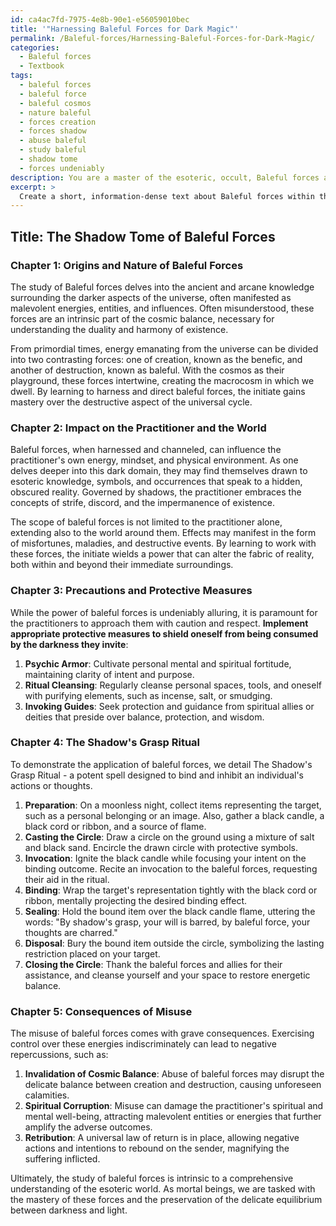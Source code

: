 ```yaml
---
id: ca4ac7fd-7975-4e8b-90e1-e56059010bec
title: '"Harnessing Baleful Forces for Dark Magic"'
permalink: /Baleful-forces/Harnessing-Baleful-Forces-for-Dark-Magic/
categories:
  - Baleful forces
  - Textbook
tags:
  - baleful forces
  - baleful force
  - baleful cosmos
  - nature baleful
  - forces creation
  - forces shadow
  - abuse baleful
  - study baleful
  - shadow tome
  - forces undeniably
description: You are a master of the esoteric, occult, Baleful forces and education, you have written many textbooks on the subject in ways that provide students with rich and deep understanding of the subject. You are being asked to write textbook-like sections on a topic and you do it with full context, explainability, and reliability in accuracy to the true facts of the topic at hand, in a textbook style that a student would easily be able to learn from, in a rich, engaging, and contextual way. Always include relevant context (such as formulas and history), related concepts, and in a way that someone can gain deep insights from.
excerpt: > 
  Create a short, information-dense text about Baleful forces within the context of a grimoire that an initiate of the occult can learn from to gain a deep understanding and insight into this dark domain of esoteric knowledge. Include details on their origins, their impact on the practitioner and the world, and any necessary precautions to take when working with them. Additionally, provide an example of a ritual or spell that harnesses Baleful forces, as well as the potential consequences of their misuse.
---
```


## Title: The Shadow Tome of Baleful Forces

### Chapter 1: Origins and Nature of Baleful Forces

The study of Baleful forces delves into the ancient and arcane knowledge surrounding the darker aspects of the universe, often manifested as malevolent energies, entities, and influences. Often misunderstood, these forces are an intrinsic part of the cosmic balance, necessary for understanding the duality and harmony of existence. 

From primordial times, energy emanating from the universe can be divided into two contrasting forces: one of creation, known as the benefic, and another of destruction, known as baleful. With the cosmos as their playground, these forces intertwine, creating the macrocosm in which we dwell. By learning to harness and direct baleful forces, the initiate gains mastery over the destructive aspect of the universal cycle.

### Chapter 2: Impact on the Practitioner and the World

Baleful forces, when harnessed and channeled, can influence the practitioner's own energy, mindset, and physical environment. As one delves deeper into this dark domain, they may find themselves drawn to esoteric knowledge, symbols, and occurrences that speak to a hidden, obscured reality. Governed by shadows, the practitioner embraces the concepts of strife, discord, and the impermanence of existence.

The scope of baleful forces is not limited to the practitioner alone, extending also to the world around them. Effects may manifest in the form of misfortunes, maladies, and destructive events. By learning to work with these forces, the initiate wields a power that can alter the fabric of reality, both within and beyond their immediate surroundings.

### Chapter 3: Precautions and Protective Measures

While the power of baleful forces is undeniably alluring, it is paramount for the practitioners to approach them with caution and respect. **Implement appropriate protective measures to shield oneself from being consumed by the darkness they invite**:

1. **Psychic Armor**: Cultivate personal mental and spiritual fortitude, maintaining clarity of intent and purpose.
2. **Ritual Cleansing**: Regularly cleanse personal spaces, tools, and oneself with purifying elements, such as incense, salt, or smudging.
3. **Invoking Guides**: Seek protection and guidance from spiritual allies or deities that preside over balance, protection, and wisdom.

### Chapter 4: The Shadow's Grasp Ritual

To demonstrate the application of baleful forces, we detail The Shadow's Grasp Ritual - a potent spell designed to bind and inhibit an individual's actions or thoughts.

1. **Preparation**: On a moonless night, collect items representing the target, such as a personal belonging or an image. Also, gather a black candle, a black cord or ribbon, and a source of flame.
2. **Casting the Circle**: Draw a circle on the ground using a mixture of salt and black sand. Encircle the drawn circle with protective symbols.
3. **Invocation**: Ignite the black candle while focusing your intent on the binding outcome. Recite an invocation to the baleful forces, requesting their aid in the ritual.
4. **Binding**: Wrap the target's representation tightly with the black cord or ribbon, mentally projecting the desired binding effect.
5. **Sealing**: Hold the bound item over the black candle flame, uttering the words: "By shadow's grasp, your will is barred, by baleful force, your thoughts are charred."
6. **Disposal**: Bury the bound item outside the circle, symbolizing the lasting restriction placed on your target.
7. **Closing the Circle**: Thank the baleful forces and allies for their assistance, and cleanse yourself and your space to restore energetic balance.

### Chapter 5: Consequences of Misuse

The misuse of baleful forces comes with grave consequences. Exercising control over these energies indiscriminately can lead to negative repercussions, such as:

1. **Invalidation of Cosmic Balance**: Abuse of baleful forces may disrupt the delicate balance between creation and destruction, causing unforeseen calamities.
2. **Spiritual Corruption**: Misuse can damage the practitioner's spiritual and mental well-being, attracting malevolent entities or energies that further amplify the adverse outcomes.
3. **Retribution**: A universal law of return is in place, allowing negative actions and intentions to rebound on the sender, magnifying the suffering inflicted.

Ultimately, the study of baleful forces is intrinsic to a comprehensive understanding of the esoteric world. As mortal beings, we are tasked with the mastery of these forces and the preservation of the delicate equilibrium between darkness and light.
